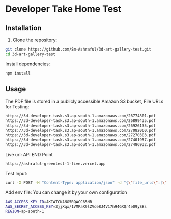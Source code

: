 # Developer Take Home Test

## Installation
1. Clone the repository:

```bash
git clone https://github.com/Sm-Ashraful/3d-art-gallery-test.git
cd 3d-art-gallery-test
``` 
Install dependencies:
```bash
npm install
```
## Usage
The PDF file is stored in a publicly accessible Amazon S3 bucket,
File URLs for Testing: 
```bash
https://3d-developer-task.s3.ap-south-1.amazonaws.com/26774801.pdf
https://3d-developer-task.s3.ap-south-1.amazonaws.com/26899435.pdf
https://3d-developer-task.s3.ap-south-1.amazonaws.com/26926135.pdf
https://3d-developer-task.s3.ap-south-1.amazonaws.com/27082060.pdf
https://3d-developer-task.s3.ap-south-1.amazonaws.com/27270383.pdf
https://3d-developer-task.s3.ap-south-1.amazonaws.com/27401957.pdf
https://3d-developer-task.s3.ap-south-1.amazonaws.com/27486932.pdf
```
Live url: API END Point
```bash
https://ashraful-greentest-1-five.vercel.app
```
Test Input:
```bash
curl -X POST -H "Content-Type: application/json" -d "{\"file_urls\":[\"https://3d-developer-task.s3.ap-south-1.amazonaws.com/27082060.pdf\",\"https://3d-developer-task.s3.ap-south-1.amazonaws.com/27401957.pdf\",\"https://3d-developer-task.s3.ap-south-1.amazonaws.com/26774801.pdf\",\"https://3d-developer-task.s3.ap-south-1.amazonaws.com/26899435.pdf\",\"https://3d-developer-task.s3.ap-south-1.amazonaws.com/26926135.pdf\",\"https://3d-developer-task.s3.ap-south-1.amazonaws.com/27270383.pdf\", \"https://3d-developer-task.s3.ap-south-1.amazonaws.com/27486932.pdf\"]}" https://ashraful-greentest-1-five.vercel.app/calculate
```
Add env file: You can change it by your own configuration
```bash
AWS_ACCESS_KEY_ID=AKIATCKANG5RQWCC65NR
AWS_SECRET_ACCESS_KEY=3jjXqx/1VMPaX9lZVde8J4V17h94GXQr4e09ySBs
REGION=ap-south-1
```